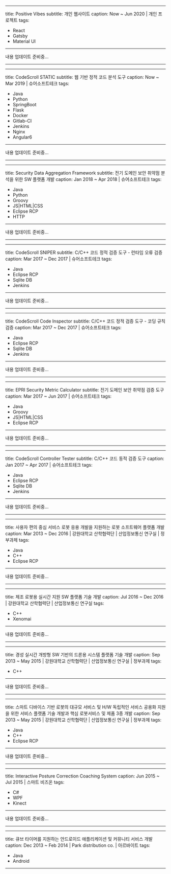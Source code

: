 
---
title: Positive Vibes
subtitle: 개인 웹사이트
caption: Now ~ Jun 2020 | 개인 프로젝트
tags: 
  - React
  - Gatsby
  - Material UI
---
내용 업데이트 준비중...


-----

    
---
title: CodeScroll STATIC
subtitle: 웹 기반 정적 코드 분석 도구
caption: Now ~ Mar 2019 | 슈어소프트테크
tags: 
  - Java
  - Python
  - SpringBoot
  - Flask
  - Docker
  - Gitlab-CI
  - Jenkins
  - Nginx
  - Angular6
---
내용 업데이트 준비중...

-----

---
title: Security Data Aggregation Framework
subtitle: 전기 도메인 보안 취약점 분석을 위한 SW 플랫폼 개발
caption: Jan 2018 ~ Apr 2018 | 슈어소프트테크
tags: 
  - Java
  - Python
  - Groovy
  - JS|HTML|CSS
  - Eclipse RCP
  - HTTP
---
내용 업데이트 준비중...

-----

---
title: CodeScroll SNIPER
subtitle: C/C++ 코드 정적 검증 도구 - 런타임 오류 검증
caption: Mar 2017 ~ Dec 2017 | 슈어소프트테크
tags: 
  - Java
  - Eclipse RCP
  - Sqlite DB
  - Jenkins
---
내용 업데이트 준비중...

-----
    
---
title: CodeScroll Code Inspector
subtitle: C/C++ 코드 정적 검증 도구 - 코딩 규칙 검증
caption: Mar 2017 ~ Dec 2017 | 슈어소프트테크
tags:
  - Java
  - Eclipse RCP
  - Sqlite DB
  - Jenkins
---
내용 업데이트 준비중...


-----
    
---
title: EPRI Security Metric Calculator
subtitle: 전기 도메인 보안 취약점 검증 도구
caption: Mar 2017 ~ Jun 2017 | 슈어소프트테크
tags:
  - Java
  - Groovy
  - JS|HTML|CSS
  - Eclipse RCP
---
내용 업데이트 준비중...

-----
    
---
title: CodeScroll Controller Tester
subtitle: C/C++ 코드 동적 검증 도구
caption: Jan 2017 ~ Apr 2017 | 슈어소프트테크
tags: 
  - Java
  - Eclipse RCP
  - Sqlite DB
  - Jenkins
---
내용 업데이트 준비중...

-----
    
---
title: 사용자 편의 중심 서비스 로봇 응용 개발을 지원하는 로봇 소프트웨어 플랫폼 개발
caption: Mar 2013 ~ Dec 2016 | 강원대학교 산학협력단 | 산업정보통신 연구실 | 정부과제
tags: 
  - Java
  - C++
  - Eclipse RCP
---
내용 업데이트 준비중...

-----
    
---
title: 제조 로봇용 실시간 지원 SW 플랫폼 기술 개발
caption: Jul 2016 ~ Dec 2016 | 강원대학교 산학협력단 | 산업정보통신 연구실
tags: 
  - C++
  - Xenomai
---
내용 업데이트 준비중...

-----
    
---
title: 경성 실시간 개방형 SW 기반의 드론용 시스템 플랫폼 기술 개발
caption: Sep 2013 ~ May 2015 | 강원대학교 산학협력단 | 산업정보통신 연구실 | 정부과제
tags: 
  - C++
---
내용 업데이트 준비중...

-----
    
---
title: 스마트 디바이스 기반 로봇의 대규모 서비스 및 H/W 독립적인 서비스 공용화 지원을 위한 서비스 플랫폼 기술 개발과 핵심 로봇서비스 및 제품 3종 개발
caption: Sep 2013 ~ May 2015 | 강원대학교 산학협력단 | 산업정보통신 연구실 | 정부과제
tags: 
  - Java
  - C++
  - Eclipse RCP
---
내용 업데이트 준비중...

-----
    
---
title: Interactive Posture Correction Coaching System
caption: Jun 2015 ~ Jul 2015 | 스마트 비즈온
tags:
  - C#
  - WPF
  - Kinect
---
내용 업데이트 준비중...

-----
    
---
title: 큐브 타이머를 지원하는 안드로이드 애플리케이션 및 커뮤니티 서비스 개발
caption: Dec 2013 ~ Feb 2014 | Park distribution co. | 아르바이트
tags:
  - Java
  - Android
---